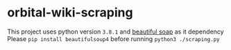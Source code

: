 # orbital-wiki-scraping
This project uses python version `3.8.1` and [beautiful soap](https://www.crummy.com/software/BeautifulSoup/bs4/doc/) as it dependency
Please `pip install beautifulsoup4` before running `python3 ./scraping.py`
